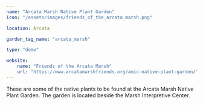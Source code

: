 ```yaml
---
name: "Arcata Marsh Native Plant Garden"
icon: "/assets/images/friends_of_the_arcata_marsh.png" 

location: Arcata

garden_tag_name: "arcata_marsh"

type: "demo"

website: 
    name: "Friends of the Arcata Marsh"
    url: "https://www.arcatamarshfriends.org/amic-native-plant-garden/" 
---
```

<p>
These are some of the native plants to be found at the Arcata Marsh Native Plant Garden. The garden is located beside the Marsh Interpretive Center.
</p>
<!--
Bog Lupine	Lupinus polyphyllus	
California Fuschia or Margarita Fuchsia	Epilobium canum	Butseburougulh (earring)
California Hairgrass	Deschampsia cespitosa ss. holciformis	
Ceanothus	Ceanothus sp.	
Checkerbloom or Checker Mallow	Sidalcea malviflora	
Coast Goldenrod or Dune Goldenrod	Solidago spathulata	
Coast Phacelia	Phacelia californica	
Five-fingered Fern	Adiantum aleuticum	siswaqi’
Pacific Silverweed	Potentilla anserina ssp. pacifica	
Pacific Stonecrop	Sedum spathulifolium	
Pig-a-back Plant	Tolmiea menziesii	
Powdery Liveforever or Bluff Lettuce	Dudleya farinosa	
Seapink or Thrift	Armeria maritima ssp. californica	
Seep Monkeyflower	Erythranthe guttatus	
Shore Pine	Pinus contorta ssp. contorta	Wulaguluplhik
Short Oregon Grape	Berberis nervosa	
Silk Tassel	Garrya elliptica	
Snowberry	Symphoricarpos alba	
Spikenard or Elk Clover	Aralia californica	
Sticky Monkey Flower	Diplacus aurantiacus	
Stream Orchid	Epipactis gigantea	
Tufted hairgrass	Deschampsia cespitosa	
West Coast Goldenrod	Solidago elongata	
Western Azalea	Rhododendron occidentale	
Western Trillium	Trillium ovatum	
Yerba Buena	Clinopodium douglasii
-->
